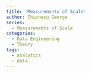 ```yaml
---
title: 'Measurements of Scale'
author: Chionesu George
series: 
  - Measurements of Scale
categories:
  - Data Engineering
  - Theory
tags:
  - analytics
  - data
---
```

